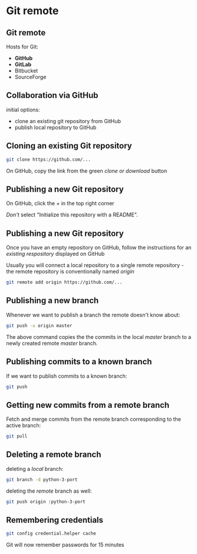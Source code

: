 # Git remote

## Git remote

Hosts for Git:

- **GitHub**
- **GitLab**
- Bitbucket
- SourceForge

## Collaboration via GitHub

initial options:

- clone an existing git repository from GitHub
- publish local repository to GitHub

## Cloning an existing Git repository

```bash
git clone https://github.com/...
```

On GitHub, copy the link from the green _clone or download_ button

## Publishing a new Git repository

On GitHub, click the _+_ in the top right corner

_Don't_ select "Initialize this repository with a README".

## Publishing a new Git repository

Once you have an empty repository on GitHub, follow the instructions for an _existing respository_ displayed on GitHub

Usually you will connect a local repository to a single remote repository - the remote repository is conventionally named _origin_

```bash
git remote add origin https://github.com/...
```

## Publishing a new branch

Whenever we want to publish a branch the remote doesn't know about:

```bash
git push -u origin master
```

The above command copies the the commits in the local _master_ branch to a newly created remote _master_ branch.

## Publishing commits to a known branch

If we want to publish commits to a known branch:

```bash
git push
```

## Getting new commits from a remote branch

Fetch and merge commits from the remote branch corresponding to the active branch:

```bash
git pull
```

## Deleting a remote branch

deleting a _local_ branch:

```bash
git branch -d python-3-port
```

deleting the _remote_ branch as well:

```bash
git push origin :python-3-port
```

## Remembering credentials

```bash
git config credential.helper cache
```

Git will now remember passwords for 15 minutes
